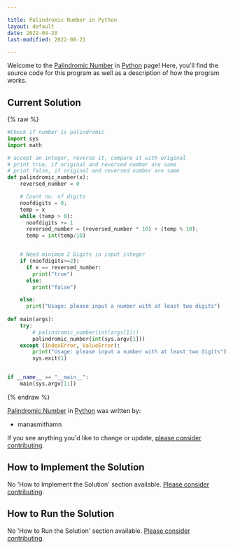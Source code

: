 ```yaml
---

title: Palindromic Number in Python
layout: default
date: 2022-04-28
last-modified: 2022-08-21

---
```


Welcome to the [Palindromic Number](https://sampleprograms.io/projects/palindromic-number) in [Python](https://sampleprograms.io/languages/python) page! Here, you'll find the source code for this program as well as a description of how the program works.

## Current Solution

{% raw %}

```python
#Check if number is palindromic
import sys
import math

# accept an integer, reverse it, compare it with original
# print true, if original and reversed number are same
# print false, if original and reversed number are same
def palindromic_number(x):
    reversed_number = 0

    # Count no. of digits
    noofdigits = 0;
    temp = x
    while (temp > 0):
      noofdigits += 1
      reversed_number = (reversed_number * 10) + (temp % 10);
      temp = int(temp/10)


    # Need minimum 2 Digits in input integer
    if (noofdigits>=2):
      if x == reversed_number:
        print("true")
      else:
        print("false")

    else:
      print("Usage: please input a number with at least two digits")
    
def main(args):
    try:
        # palindromic_number(int(args[1]))
        palindromic_number(int(sys.argv[1]))
    except (IndexError, ValueError):
        print("Usage: please input a number with at least two digits")
        sys.exit(1)


if __name__ == "__main__":
    main(sys.argv[1:])
```

{% endraw %}

[Palindromic Number](https://sampleprograms.io/projects/palindromic-number) in [Python](https://sampleprograms.io/languages/python) was written by:

- manasmithamn

If you see anything you'd like to change or update, [please consider contributing](https://github.com/TheRenegadeCoder/sample-programs).

## How to Implement the Solution

No 'How to Implement the Solution' section available. [Please consider contributing](https://github.com/TheRenegadeCoder/sample-programs-website).

## How to Run the Solution

No 'How to Run the Solution' section available. [Please consider contributing](https://github.com/TheRenegadeCoder/sample-programs-website).